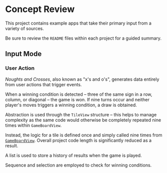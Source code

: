 # Concept Review

This project contains example apps that take their primary input from a variety of sources.

Be sure to review the `README` files within each project for a guided summary.

## Input Mode

### User Action

*Noughts and Crosses*, also known as "x's and o's", generates data entirely from user actions that trigger events.

When a winning condition is detected – three of the same sign in a row, column, or diagonal – the game is won. If nine turns occur and neither player's moves triggers a winning condition, a draw is obtained.

Abstraction is used through the `TileView` structure – this helps to manage complexity as the same code would otherwise be completely repeated nine times within `GameBoardView`.

Instead, the logic for a tile is defined once and simply called nine times from [`GameBoardView`](x-source-tag://game_board). Overall project code length is significantly reduced as a result.

A list is used to store a history of results when the game is played. 

Sequence and selection are employed to check for winning conditions.
